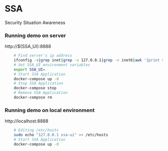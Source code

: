 # SSA
Security Situation Awareness

### Running demo on server
http://${SSA_UI}:8888
```sh
    # Find server's ip address
    ifconfig -a|grep inet|grep -v 127.0.0.1|grep -v inet6|awk '{print $2}'|tr -d "addr:"
    # Set SSA_UI environment variables
    export SSA_UI=
    # Start SSA Application
    docker-compose up -d
    # Stop SSA Application
    docker-compose stop
    # Remove SSA Application
    docker-compose rm
```
### Running demo on local environment
http://localhost:8888
```sh
    # Editing /etc/hosts
    sudo echo "127.0.0.1 ssa-ui" >> /etc/hosts
    # Start SSA Application
    docker-compose up -d
```
